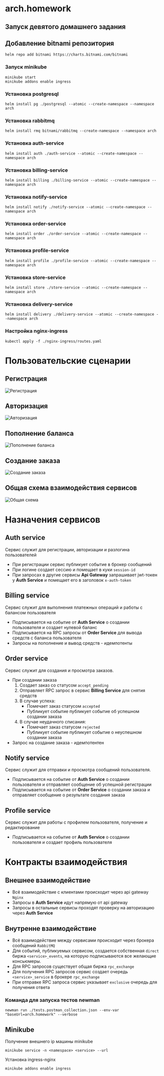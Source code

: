 # arch.homework

## Запуск девятого домашнего задания

## Добавление bitnami репозитория

```
helm repo add bitnami https://charts.bitnami.com/bitnami
```

### Запуск minikube

```
minikube start
minikube addons enable ingress
```

### Установка postgresql

```
helm install pg ./postgresql --atomic --create-namespace --namespace arch
```

### Установка rabbitmq

```
helm install rmq bitnami/rabbitmq --create-namespace --namespace arch
```


### Установка auth-service

```
helm install auth ./auth-service --atomic --create-namespace --namespace arch
```


### Установка billing-service

```
helm install billing ./billing-service --atomic --create-namespace --namespace arch
```

### Установка notify-service

```
helm install notify ./notify-service --atomic --create-namespace --namespace arch
```

### Установка order-service

```
helm install order ./order-service --atomic --create-namespace --namespace arch
```

### Установка profile-service

```
helm install profile ./profile-service --atomic --create-namespace --namespace arch
```

### Установка store-service

```
helm install store ./store-service --atomic --create-namespace --namespace arch
```

### Установка delivery-service

```
helm install delivery ./delivery-service --atomic --create-namespace --namespace arch
```

### Настройка nginx-ingress

```
kubectl apply -f ./nginx-ingress/routes.yaml
```

# Пользовательские сценарии

## Регистрация
![Регистрация](registration.jpg "Схема регистрации пользователя")
## Авторизация
![Авторизация](auth.jpg "Схема авторизации пользователя")
## Пополнение баланса
![Пополнение баланса](pay-in.jpg "Схема пополнения баланса")
## Создание заказа
![Создание заказа](create-order.jpg "Схема создания заказа")

## Общая схема взаимодействия сервисов
![Общая схема](service-map.jpg "Общая схема взаимодействия")

# Назначения сервисов

## Auth service

Сервис служит для регистрации, авторизации и разлогина пользователей

- При регистрации сервис публикует событие в брокер сообщений
- При логине создает сессию и помещает в куки `session-id`
- При запросах в другие сервисы **Api Gateway** запрашивает jwt-токен у **Auth Service** и помещает его в заголовок `x-auth-token`

## Billing service

Сервис служит для выполнения платежных операций и работы с балансом пользователя

- Подписывается на событие от **Auth Service** о создании пользователя и создает нулевой баланс
- Подписывается на RPC запросы от **Order Service** для вывода средств с баланса пользователя
- Запросы на пополнение и вывод средств - идемпотенты

## Order service

Сервис служит для создания и просмотра заказов.

- При создании заказа
    1. Создает заказ со статусом `accept_pending`
    2. Отправляет RPC запрос в сервис **Billing Service** для снятия средств
    3. В случае успеха:
        - Помечает заказ статусом `accepted`
        - Публикует событие публикует событие об успешном создании заказа
    4. В случае неудачного списания:
        - Помечает заказ статусом `rejected`
        - Публикует событие публикует событие о неуспешном создании заказа
- Запрос на создание заказа - идемпотентен


## Notify service

Сервис служит для отправки и просмотра сообщений пользователя.

- Подписывается на событие от **Auth Service** о создании пользователя и отправляет сообщение об успешной регистрации
- Подписывается на событие от **Order Service** о создании заказа и отправляет сообщение о результате создания заказа


## Profile service

Сервис служит для работы с профилем пользователя, получение и редактирование

- Подписывается на событие от **Auth Service** о создании пользователя и создает профиль пользователя

# Контракты взаимодействия

## Внешнее взаимодействие

- Всё взаимодействие с клиентами происходит через api gateway `Nginx`
- Запросы в **Auth Service** идут напрямую от api gateway
- Запросы в остальные сервисы проходят проверку на авторизацию через **Auth Service**

## Внутренне взаимодействие

- Всё взаимодействие между сервисами происходит через брокера сообщений `RabbitMQ`
- Для событий, публикуемых сервисом, создается собственная `direct` биржа `<service>_events`, на которую подписываются все желающие консьюмеры.
- Для RPC запросов существует общая биржа `rpc_exchange`
- Для получения RPC запросов сервис создает очередь `<service>_service` в брокере `rpc_exchange`
- При отправке RPC запроса сервис указывает `exclusive` очередь для получения ответа


### Команда для запуска тестов newman

```
newman run ./tests.postman_collection.json --env-var "baseUrl=arch.homework" --verbose
```


## Minikube

Получение внешнего ip машины minikube
```
minikube service -n <namespace> <service> --url
```

Установка ingress-nginx
```
minikube addons enable ingress
```
